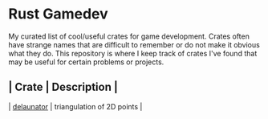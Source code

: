 # Rust Gamedev
My curated list of cool/useful crates for game development. Crates often have strange names that are difficult to remember or do not make it obvious what they do. This repository is where I keep track of crates I've found that may be useful for certain problems or projects.

| Crate | Description |
-----------------------
| [delaunator](https://crates.io/crates/delaunator) | triangulation of 2D points |
